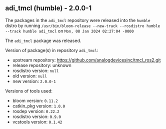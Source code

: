 ## adi_tmcl (humble) - 2.0.0-1

The packages in the `adi_tmcl` repository were released into the `humble` distro by running `/usr/bin/bloom-release --new-track --rosdistro humble --track humble adi_tmcl` on `Mon, 08 Jan 2024 02:27:04 -0000`

The `adi_tmcl` package was released.

Version of package(s) in repository `adi_tmcl`:

- upstream repository: https://github.com/analogdevicesinc/tmcl_ros2.git
- release repository: unknown
- rosdistro version: `null`
- old version: `null`
- new version: `2.0.0-1`

Versions of tools used:

- bloom version: `0.11.2`
- catkin_pkg version: `1.0.0`
- rosdep version: `0.22.2`
- rosdistro version: `0.9.0`
- vcstools version: `0.1.42`



